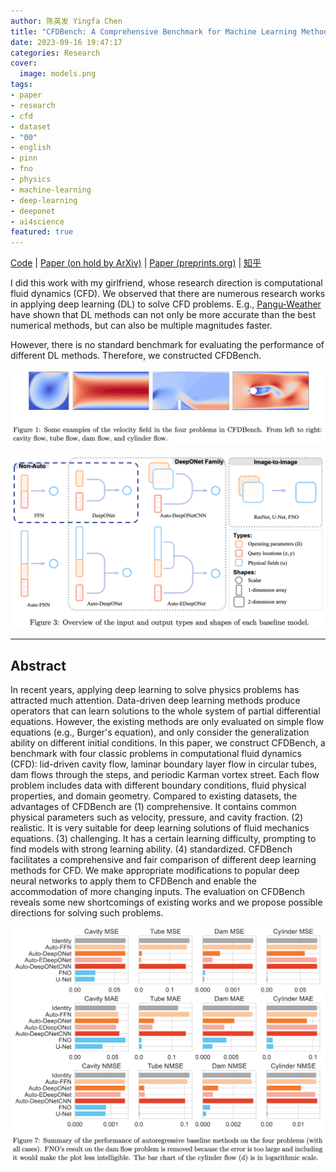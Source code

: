 ```yaml
---
author: 陈英发 Yingfa Chen
title: "CFDBench: A Comprehensive Benchmark for Machine Learning Methods in Fluid Dynamics"
date: 2023-09-16 19:47:17
categories: Research
cover:
  image: models.png
tags:
- paper
- research
- cfd
- dataset
- "00"
- english
- pinn
- fno
- physics
- machine-learning
- deep-learning
- deeponet
- ai4science
featured: true
---
```


[Code](https://www.github.com/luo-yining/CFDBench) | [Paper (on hold by ArXiv)](...) | [Paper (preprints.org)](https://www.preprints.org/manuscript/202309.1550/v1) | [知乎](https://zhuanlan.zhihu.com/p/656033757)

I did this work with my girlfriend, whose research direction is computational fluid dynamics (CFD). We observed that there are numerous research works in applying deep learning (DL) to solve CFD problems. E.g., [Pangu-Weather](https://github.com/198808xc/Pangu-Weather) have shown that DL methods can not only be more accurate than the best numerical methods, but can also be multiple magnitudes faster.

<!-- more -->

However, there is no standard benchmark for evaluating the performance of different DL methods. Therefore, we constructed CFDBench.

![tasks](./tasks.png "The four tasks in CFDBench.")

![models](./models.png "The models that we evaluated in CFDBench.")

---

## Abstract

In recent years, applying deep learning to solve physics problems has attracted much attention. Data-driven deep learning methods produce operators that can learn solutions to the whole system of partial differential equations. However, the existing methods are only evaluated on simple flow equations (e.g., Burger's equation), and only consider the generalization ability on different initial conditions. In this paper, we construct CFDBench, a benchmark with four classic problems in computational fluid dynamics (CFD): lid-driven cavity flow, laminar boundary layer flow in circular tubes, dam flows through the steps, and periodic Karman vortex street. Each flow problem includes data with different boundary conditions, fluid physical properties, and domain geometry. Compared to existing datasets, the advantages of CFDBench are (1) comprehensive. It contains common physical parameters such as velocity, pressure, and cavity fraction. (2) realistic. It is very suitable for deep learning solutions of fluid mechanics equations. (3) challenging. It has a certain learning difficulty, prompting to find models with strong learning ability. (4) standardized. CFDBench facilitates a comprehensive and fair comparison of different deep learning methods for CFD. We make appropriate modifications to popular deep neural networks to apply them to CFDBench and enable the accommodation of more changing inputs. The evaluation on CFDBench reveals some new shortcomings of existing works and we propose possible directions for solving such problems.

![evaluation result](./evaluation-result.png "The main evaluation results of CFDBench.")

